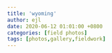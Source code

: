 ```yaml
---
title: 'wyoming'
author: ejl
date: 2020-06-12 01:01:00 +0800
categories: [field photos]
tags: [photos,gallery,fieldwork]
---
```

